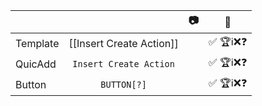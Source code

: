 |          |                          | 📷  |    🧪    |
| -------- | :----------------------: | :-: | :------: |
| Template | [[Insert Create Action]] |     | ✅ 🏆ℹ️❌❓ |
| QuicAdd  |  `Insert Create Action`  |     | ✅ 🏆ℹ️❌❓ |
| Button   |       `BUTTON[?]`        |     | ✅ 🏆ℹ️❌❓ |

